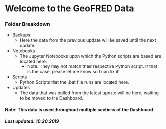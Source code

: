 # Welcome to the GeoFRED Data

### Folder Breakdown
* Backups
  * Here the data from the previous update will be saved until the next update.
* Notebooks
  * The Jupyter Notebooks upon which the Python scripts are based are located here. 
    * Note: They may not match their respective Python script.  If that is the case, please let me know so I can fix it!
* Scripts
  * Python Scripts that the .bat file runs are located here.
* Updates
  * The data that was pulled from the latest update will be here, waiting to be moved to the Dashboard.
  
#### Note: This data is used throughout multiple sections of the Dashboard
  
  
  
##### Last updated: 10.20.2019
